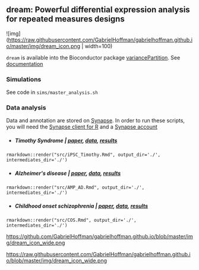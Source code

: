 ## dream: Powerful differential expression analysis for repeated measures designs

![img](https://raw.githubusercontent.com/GabrielHoffman/gabrielhoffman.github.io/master/img/dream_icon.png | width=100)

`dream` is available into the Bioconductor package [variancePartition](http://bioconductor.org/packages/release/bioc/html/variancePartition.html).  See [documentation](http://bioconductor.org/packages/devel/bioc/vignettes/variancePartition/inst/doc/dream.html)


### Simulations
See code in `sims/master_analysis.sh`

### Data analysis

Data and annotation are stored on [Synapse](https://www.synapse.org).  In order to run these scripts, you will need the [Synapse client for R](https://docs.synapse.org/articles/getting_started.html) and a [Synapse account](https://www.synapse.org/#!RegisterAccount:0)

- ##### Timothy Syndrome | [paper](https://www.nature.com/articles/nm.2576), [data](https://www.ncbi.nlm.nih.gov/geo/query/acc.cgi?acc=GSE25542), [results](https://cdn.rawgit.com/GabrielHoffman/dream_analysis/7f756df5/results/iPSC_Timothy.html)

`rmarkdown::render("src/iPSC_Timothy.Rmd", output_dir='./', intermediates_dir='./')`

- ##### Alzheimer's disease | [paper](https://www.nature.com/articles/sdata2018185), [data](https://www.synapse.org/#!Synapse:syn3159438), [results](https://cdn.rawgit.com/GabrielHoffman/dream_analysis/7f756df5/results/AMP_AD.html)

`rmarkdown::render("src/AMP_AD.Rmd", output_dir='./', intermediates_dir='./')`

- ##### Childhood onset schizophrenia | [paper](https://www.nature.com/articles/s41467-017-02330-5), [data](www.synapse.org/hiPSC_COS), [results](https://cdn.rawgit.com/GabrielHoffman/dream_analysis/7f756df5/results/COS.html)

`rmarkdown::render("src/COS.Rmd", output_dir='./', intermediates_dir='./')`



https://github.com/GabrielHoffman/gabrielhoffman.github.io/blob/master/img/dream_icon_wide.png

https://raw.githubusercontent.com/GabrielHoffman/gabrielhoffman.github.io/blob/master/img/dream_icon_wide.png
